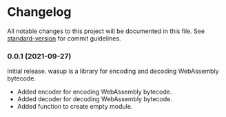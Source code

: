 # Changelog

All notable changes to this project will be documented in this file. See [standard-version](https://github.com/conventional-changelog/standard-version) for commit guidelines.

### 0.0.1 (2021-09-27)
Initial release. wasup is a library for encoding and decoding WebAssembly bytecode.

- Added encoder for encoding WebAssembly bytecode.
- Added decoder for decoding WebAssembly bytecode.
- Added function to create empty module.
